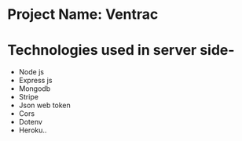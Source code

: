 # Project Name: Ventrac

# Technologies used in server side-

- Node js
- Express js
- Mongodb
- Stripe
- Json web token
- Cors
- Dotenv
- Heroku..